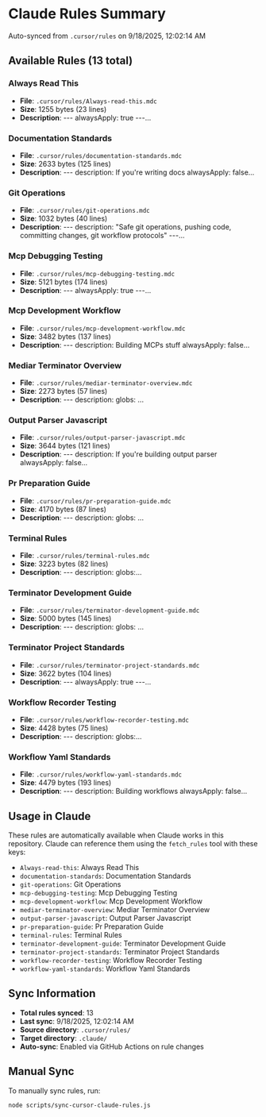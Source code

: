 # Claude Rules Summary

Auto-synced from `.cursor/rules` on 9/18/2025, 12:02:14 AM

## Available Rules (13 total)

### Always Read This
- **File**: `.cursor/rules/Always-read-this.mdc`
- **Size**: 1255 bytes (23 lines)
- **Description**: --- alwaysApply: true ---...

### Documentation Standards
- **File**: `.cursor/rules/documentation-standards.mdc`
- **Size**: 2633 bytes (125 lines)
- **Description**: --- description: If you're writing docs alwaysApply: false...

### Git Operations
- **File**: `.cursor/rules/git-operations.mdc`
- **Size**: 1032 bytes (40 lines)
- **Description**: --- description: "Safe git operations, pushing code, committing changes, git workflow protocols" ---...

### Mcp Debugging Testing
- **File**: `.cursor/rules/mcp-debugging-testing.mdc`
- **Size**: 5121 bytes (174 lines)
- **Description**: --- alwaysApply: true ---...

### Mcp Development Workflow
- **File**: `.cursor/rules/mcp-development-workflow.mdc`
- **Size**: 3482 bytes (137 lines)
- **Description**: --- description: Building MCPs stuff alwaysApply: false...

### Mediar Terminator Overview
- **File**: `.cursor/rules/mediar-terminator-overview.mdc`
- **Size**: 2273 bytes (57 lines)
- **Description**: --- description:  globs: ...

### Output Parser Javascript
- **File**: `.cursor/rules/output-parser-javascript.mdc`
- **Size**: 3644 bytes (121 lines)
- **Description**: --- description: If you're building output parser  alwaysApply: false...

### Pr Preparation Guide
- **File**: `.cursor/rules/pr-preparation-guide.mdc`
- **Size**: 4170 bytes (87 lines)
- **Description**: --- description:  globs: ...

### Terminal Rules
- **File**: `.cursor/rules/terminal-rules.mdc`
- **Size**: 3223 bytes (82 lines)
- **Description**: --- description: globs:...

### Terminator Development Guide
- **File**: `.cursor/rules/terminator-development-guide.mdc`
- **Size**: 5000 bytes (145 lines)
- **Description**: --- description:  globs: ...

### Terminator Project Standards
- **File**: `.cursor/rules/terminator-project-standards.mdc`
- **Size**: 3622 bytes (104 lines)
- **Description**: --- alwaysApply: true ---...

### Workflow Recorder Testing
- **File**: `.cursor/rules/workflow-recorder-testing.mdc`
- **Size**: 4428 bytes (75 lines)
- **Description**: --- description: globs:...

### Workflow Yaml Standards
- **File**: `.cursor/rules/workflow-yaml-standards.mdc`
- **Size**: 4479 bytes (193 lines)
- **Description**: --- description: Building workflows alwaysApply: false...

## Usage in Claude

These rules are automatically available when Claude works in this repository. Claude can reference them using the `fetch_rules` tool with these keys:

- `Always-read-this`: Always Read This
- `documentation-standards`: Documentation Standards
- `git-operations`: Git Operations
- `mcp-debugging-testing`: Mcp Debugging Testing
- `mcp-development-workflow`: Mcp Development Workflow
- `mediar-terminator-overview`: Mediar Terminator Overview
- `output-parser-javascript`: Output Parser Javascript
- `pr-preparation-guide`: Pr Preparation Guide
- `terminal-rules`: Terminal Rules
- `terminator-development-guide`: Terminator Development Guide
- `terminator-project-standards`: Terminator Project Standards
- `workflow-recorder-testing`: Workflow Recorder Testing
- `workflow-yaml-standards`: Workflow Yaml Standards

## Sync Information

- **Total rules synced**: 13
- **Last sync**: 9/18/2025, 12:02:14 AM
- **Source directory**: `.cursor/rules/`
- **Target directory**: `.claude/`
- **Auto-sync**: Enabled via GitHub Actions on rule changes

## Manual Sync

To manually sync rules, run:
```bash
node scripts/sync-cursor-claude-rules.js
```
